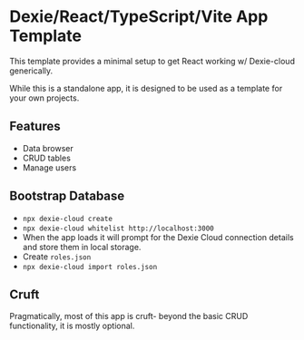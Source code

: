 # Dexie/React/TypeScript/Vite App Template

This template provides a minimal setup to get React working w/ Dexie-cloud generically.

While this is a standalone app, it is designed to be used as a template for your own projects.


## Features

- Data browser
- CRUD tables
- Manage users


## Bootstrap Database

- `npx dexie-cloud create`
- `npx dexie-cloud whitelist http://localhost:3000`
- When the app loads it will prompt for the Dexie Cloud connection details and store them in local storage.
- Create `roles.json`
- `npx dexie-cloud import roles.json`


## Cruft

Pragmatically, most of this app is cruft- beyond the basic CRUD functionality, it is mostly optional.